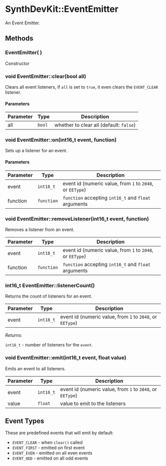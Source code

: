 # SynthDevKit::EventEmitter

An Event Emitter.

## Methods

### EventEmitter( )

Constructor

### void EventEmitter::clear(bool all)

Clears all event listeners, if `all` is set to `true`, it even clears the
`EVENT_CLEAR` listener.

#### Parameters

|Parameter|Type|Description|
|---------|----|-----------|
|all|`bool`|whether to clear all (default: `false`)|

### void EventEmitter::on(int16_t event, function)

Sets up a listener for an event.

#### Parameters

|Parameter|Type|Description|
|---------|----|-----------|
|event|`int16_t`|event id (numeric value, from `1` to `2048`, or `EEType`)|
|function|`function`|`function` accepting `int16_t` and `float` arguments|

### void EventEmitter::removeListener(int16_t event, function)

Removes a listener from an event.

|Parameter|Type|Description|
|---------|----|-----------|
|event|`int16_t`|event id (numeric value, from `1` to `2048`, or `EEType`)|
|function|`function`|`function` accepting `int16_t` and `float` arguments|

### int16_t EventEmitter::listenerCount()

Returns the count of listeners for an event.

|Parameter|Type|Description|
|---------|----|-----------|
|event|`int16_t`|event id (numeric value, from `1` to `2048`, or `EEType`)|

_Returns:_

`int16_t` - number of listeners for the `event`.

### void EventEmitter::emit(int16_t event, float value)

Emits an event to all listeners.

|Parameter|Type|Description|
|---------|----|-----------|
|event|`int16_t`|event id (numeric value, from `1` to `2048`, or `EEType`)|
|value|`float`|value to emit to the listeners|

## Event Types

These are predefined events that will emit by default:

* `EVENT_CLEAR` - when `clear()` called
* `EVENT_FIRST` - emitted on first event
* `EVENT_EVEN` - emitted on all even events
* `EVENT_ODD` - emitted on all odd events
